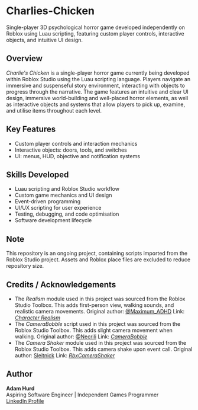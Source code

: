 # Charlies-Chicken
Single-player 3D psychological horror game developed independently on Roblox using Luau scripting, featuring custom player controls, interactive objects, and intuitive UI design.

## Overview
*Charlie's Chicken* is a single-player horror game currently being developed within Roblox Studio using the Luau scripting language. Players navigate an immersive and suspenseful story environment, interacting with objects to progress through the narrative. The game features an intuitive and clear UI design, immersive world-building and well-placed horror elements, as well as interactive objects and systems that allow players to pick up, examine, and utilise items throughout each level. 

## Key Features
- Custom player controls and interaction mechanics
- Interactive objects: doors, tools, and switches
- UI: menus, HUD, objective and notification systems

## Skills Developed
- Luau scripting and Roblox Studio workflow
- Custom game mechanics and UI design
- Event-driven programming
- UI/UX scripting for user experience
- Testing, debugging, and code optimisation
- Software development lifecycle

## Note
This repository is an ongoing project, containing scripts imported from the Roblox Studio project. Assets and Roblox place files are excluded to reduce repository size. 

## Credits / Acknowledgements
- The *Realism* module used in this project was sourced from the Roblox Studio Toolbox. This adds first-person view, walking sounds, and realistic camera movements.
  Original author: [@Maximum_ADHD](https://www.roblox.com/users/2032622/profile)
  Link: [*Character Realism*](https://create.roblox.com/store/asset/8421693529/Character-Realism)
- The *CameraBobble* script used in this project was sourced from the Roblox Studio Toolbox. This adds slight camera movement when walking.
  Original author: [@Necrili](https://www.roblox.com/users/646854573/profile)
  Link: [*CameraBobble*](https://create.roblox.com/store/asset/4771304280/CameraBobble)
- The *Camera Shaker* module used in this project was sourced from the Roblox Studio Toolbox. This adds camera shake upon event call.
  Original author: [Sleitnick](https://github.com/Sleitnick)
  Link: [*RbxCameraShaker*](https://github.com/Sleitnick/RbxCameraShaker)

## Author
**Adam Hurd**  
Aspiring Software Engineer | Independent Games Programmer  
[LinkedIn Profile](https://www.linkedin.com/in/adam-hurd-b63753319)
